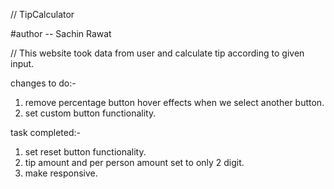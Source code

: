 // TipCalculator

#author -- Sachin Rawat 

// This website took data from user and calculate tip according to given input.

changes to do:-

1. remove percentage button hover effects when we select another button. 
2. set custom button functionality. 

task completed:-

1. set reset button functionality.
2. tip amount and per person amount set to only 2 digit.
3. make responsive.